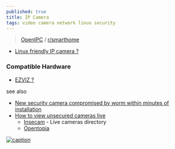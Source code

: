 ```yaml
---
published: true
title: IP Camera
tags: video camera network linux security
---
```

> [OpenIPC](https://openipc.org/) / [r/smarthome](https://www.reddit.com/r/smarthome/comments/n1syhu/openipc_opensource_linuxbased_firmware_for_ip/)

- [Linux friendly IP camera ?](https://www.reddit.com/r/linuxquestions/comments/nqnlgr/linux_friendly_ip_camera/)

### Compatible Hardware
- [EZVIZ ?](https://www.amazon.fr/EZVIZ-Surveillance-Ext%C3%A9rieure-D%C3%A9tection-Bidirectionnel/dp/B09VBWPXVH/ref=rvi_sccl_1/257-6427475-2052951?pd_rd_w=CblXD&content-id=amzn1.sym.af7db5e3-ac99-4aa2-baf3-f001496ed4be&pf_rd_p=af7db5e3-ac99-4aa2-baf3-f001496ed4be&pf_rd_r=89DRPG1ERT2HJZHN8NKW&pd_rd_wg=ZOVI7&pd_rd_r=afe1412c-3c50-42b8-b7d2-47c1a98455d7&pd_rd_i=B09VBWPXVH&psc=1)

see also
- [New security camera compromised by worm within minutes of installation](https://news.ycombinator.com/item?id=12985974)
- [How to view unsecured cameras live ](https://learncctv.com/how-to-view-unsecured-cameras/)
	- [Insecam](http://insecam.org/) - Live cameras directory
    - [Opentopia](http://www.opentopia.com/)
    
[![caption](https://images.idgesg.net/images/article/2018/04/security_cameras_by_matthew_henry_cc0_via_unsplash_1200x800-100754670-large.jpg?auto=webp&quality=85,70)](https://www.csoonline.com/article/2844283/peeping-into-73-000-unsecured-security-cameras-thanks-to-default-passwords.html)
	